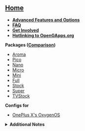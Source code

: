 ## [Home](Home)
- **[Advanced Features and Options](Advanced-Features-and-Options)**<br>
- **[FAQ](FAQ)**<br>
- **[Get Involved](Get-Involved)**<br>
- **[Hotlinking to OpenGApps.org](Hotlinking-to-OpenGApps.org)**

**Packages ([Comparison](Package-Comparison))**
- [Aroma](Aroma-Package)
- [Pico](Pico-Package)
- [Nano](Nano-Package)
- [Micro](Micro-Package)
- [Mini](Mini-Package)
- [Full](Full-Package)
- [Stock](Stock-Package)
- [Super](Super-Package)
- [TVStock](TVStock-Package)

**Configs for**
- [OnePlus X's OxygenOS](gapps%E2%80%90config-for-OnePlus-X's-OxygenOS)

<details><summary><b>Additional Notes</b></summary>

<p>

- [Android 4.4](Notes-for-Android-4.4)
- [Android 5.0](Notes-for-Android-5.0)
- [Android 6.0](Notes-for-Android-6.0)
- [Android 7.x](Notes-for-Android-7.x)
- [Android 8.x](Notes-for-Android-8.x)
- [Android 9.0](Notes-for-Android-9.0)
- [Android 10.x](Notes-for-Android-10.x)
- [Android 11.x](Notes-for-Android-11.x)
- [Android ARM](Notes-for-Android-ARM)
- [Android x86](Notes-for-Android-x86)
- [CMSetupWizard](Notes-for-CMSetupWizard)
- [PackageInstallerGoogle](PackageInstallerGoogle)

</p>

</details>